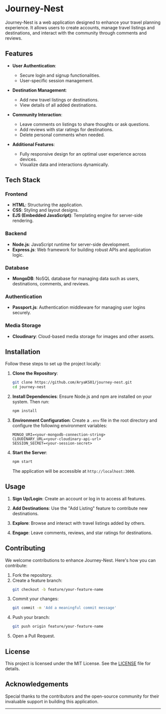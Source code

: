 # Journey-Nest

Journey-Nest is a web application designed to enhance your travel planning experience. It allows users to create accounts, manage travel listings and destinations, and interact with the community through comments and reviews.

## Features

- **User Authentication**:
  - Secure login and signup functionalities.
  - User-specific session management.

- **Destination Management**:
  - Add new travel listings or destinations.
  - View details of all added destinations.

- **Community Interaction**:
  - Leave comments on listings to share thoughts or ask questions.
  - Add reviews with star ratings for destinations.
  - Delete personal comments when needed.

- **Additional Features**:
  - Fully responsive design for an optimal user experience across devices.
  - Visualize data and interactions dynamically.

## Tech Stack

### Frontend
- **HTML**: Structuring the application.
- **CSS**: Styling and layout designs.
- **EJS (Embedded JavaScript)**: Templating engine for server-side rendering.

### Backend
- **Node.js**: JavaScript runtime for server-side development.
- **Express.js**: Web framework for building robust APIs and application logic.

### Database
- **MongoDB**: NoSQL database for managing data such as users, destinations, comments, and reviews.

### Authentication
- **Passport.js**: Authentication middleware for managing user logins securely.

### Media Storage
- **Cloudinary**: Cloud-based media storage for images and other assets.

## Installation

Follow these steps to set up the project locally:

1. **Clone the Repository**:
   ```bash
   git clone https://github.com/AryaKS01/journey-nest.git
   cd journey-nest
   ```

2. **Install Dependencies**:
   Ensure Node.js and npm are installed on your system. Then run:
   ```bash
   npm install
   ```

3. **Environment Configuration**:
   Create a `.env` file in the root directory and configure the following environment variables:
   ```env
   MONGO_URI=<your-mongodb-connection-string>
   CLOUDINARY_URL=<your-cloudinary-api-url>
   SESSION_SECRET=<your-session-secret>
   ```

4. **Start the Server**:
   ```bash
   npm start
   ```
   The application will be accessible at `http://localhost:3000`.

## Usage

1. **Sign Up/Login**:
   Create an account or log in to access all features.

2. **Add Destinations**:
   Use the "Add Listing" feature to contribute new destinations.

3. **Explore**:
   Browse and interact with travel listings added by others.

4. **Engage**:
   Leave comments, reviews, and star ratings for destinations.

## Contributing

We welcome contributions to enhance Journey-Nest. Here's how you can contribute:

1. Fork the repository.
2. Create a feature branch:
   ```bash
   git checkout -b feature/your-feature-name
   ```
3. Commit your changes:
   ```bash
   git commit -m 'Add a meaningful commit message'
   ```
4. Push your branch:
   ```bash
   git push origin feature/your-feature-name
   ```
5. Open a Pull Request.

## License

This project is licensed under the MIT License. See the [LICENSE](LICENSE) file for details.

## Acknowledgements

Special thanks to the contributors and the open-source community for their invaluable support in building this application.

---
